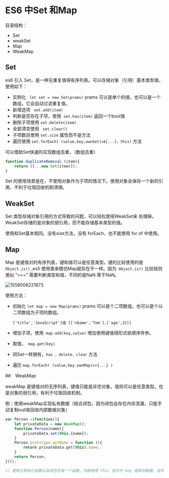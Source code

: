 # ES6 中Set 和Map

目录结构：

 * Set 
 * weakSet
 * Map
 * WeakMap

## Set

es6 引入 Set，是一种无重复值得有序列表。可以存储对象（引用）基本类型值，使用如下：

* 实例化 ` let set = new Set(prams)`  prams 可以是单个的值，也可以是一个数组，它会自动过滤重复值。
* 新增选项 ` set.add(item)` 
* 判断是否存在子项，使用` set.has(item)` 返回一个bool值
* 删除子项使用 `set.delete(item)` 
* 全部清空使用 ` set.clear()`
* 子项数目使用 `set.size` 属性而不是方法
* 遍历使用 `set.forEach( (value,key,ownSet)=》{...}，this)` 方法

可以借助Set快速的实现数组去重，（数组去重）

```javascript
function duplicateRemoval (item){
    return ([...new Set(item)]);
}
```

Set 的使用场景是在，不使用对象作为子项的情况下。使用对象会保存一个新的引用，不利于垃圾回收机制清理。

 ## WeakSet 

Set 类型存储对象引用的方式导致的问题，可以轻松使用WeakSet来 处理掉。WeakSet存储的是对象的弱引用，而不能存储基本类型的值。

使用和Set基本相同。没有size方法，没有 forEach、也不能使用 for of 中使用。

## Map

Map 是键值对的有序列表，键和值可以是任意类型。键的比较使用的是`Object.js()`  ,es5 使用类来模仿Map就存在不一样。因为` Object.is()`  比较规则类似 “===” 需要判断类型和值，不同的是NaN 等于NaN。

![1558006221873](C:\Users\MrRen\AppData\Roaming\Typora\typora-user-images\1558006221873.png)

使用方法：

* 初始化 ` let map = new Map(prams) ` prams 可以是个二项数组，也可以是个以二项数组为子项的数组。

  `['title','JavaScript']或 [['nbame','Tom'],['age',22]]` 

* 增加子项，使用` map.add(key,value)` 增加使用键值得形式依顺序传参。

* 取值，` map.get(key)`

* 同Set一样拥有，`has 、delete、clear` 方法

* 遍历 `map.forEach( (value,key.ownMap)=>{...} )`  

##　WeakMap

weakMap 是键值对的无序列表，键值只能是非空对象，值则可以是任意类型。也是对象的弱引用，有利于垃圾回收机制。

例：使用weakMap实现私有数据（结合闭包，因为闭包会存在内存泄漏，只能手动复制null来回收内部数据对象）

 

```javascript
var Person =(function(){
    let privateData = new WeakMap();
    function Person(name){
        privateData.set(this,{name});
    }
    Person.prototype.getName = function (){
        return privateData.get(this).name;
    }
    return Person;
}());

// 使用立即执行函数以及闭包生成一个函数，内部使用 this 去作为 key 值保存数据，当外部函数引用别释放后，weakMap 对象自动释放。
```

